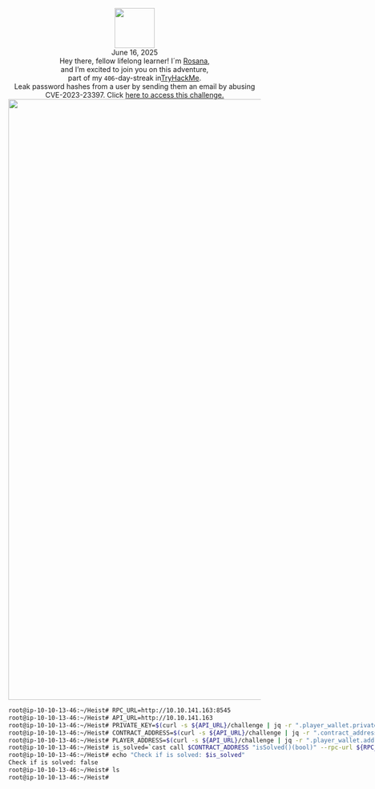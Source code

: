 <p align="center"><img width="80px" src="https://github.com/user-attachments/assets/0984f3eb-caec-4caa-8946-909847138306b"><br>
June 16, 2025<br> Hey there, fellow lifelong learner! I´m <a href="https://www.linkedin.com/in/rosanafssantos/">Rosana</a>,<br>
and I’m excited to join you on this adventure,<br>
part of my <code>406</code>-day-streak in<a href="https://tryhackme.com">TryHackMe</a>.<br>
Leak password hashes from a user by sending them an email by abusing CVE-2023-23397. Click <a href="https://tryhackme.com/room/outlookntlmleak"</a> here to access this challenge.<br>
<img width="1200px" src="></p>



<h2> Task 1 . Flags</h2>

```bash
root@ip-10-10-13-46:~/Heist# RPC_URL=http://10.10.141.163:8545
root@ip-10-10-13-46:~/Heist# API_URL=http://10.10.141.163
root@ip-10-10-13-46:~/Heist# PRIVATE_KEY=$(curl -s ${API_URL}/challenge | jq -r ".player_wallet.private_key")
root@ip-10-10-13-46:~/Heist# CONTRACT_ADDRESS=$(curl -s ${API_URL}/challenge | jq -r ".contract_address")
root@ip-10-10-13-46:~/Heist# PLAYER_ADDRESS=$(curl -s ${API_URL}/challenge | jq -r ".player_wallet.address")
root@ip-10-10-13-46:~/Heist# is_solved=`cast call $CONTRACT_ADDRESS "isSolved()(bool)" --rpc-url ${RPC_URL}`
root@ip-10-10-13-46:~/Heist# echo "Check if is solved: $is_solved"
Check if is solved: false
root@ip-10-10-13-46:~/Heist# ls
root@ip-10-10-13-46:~/Heist# 

```
